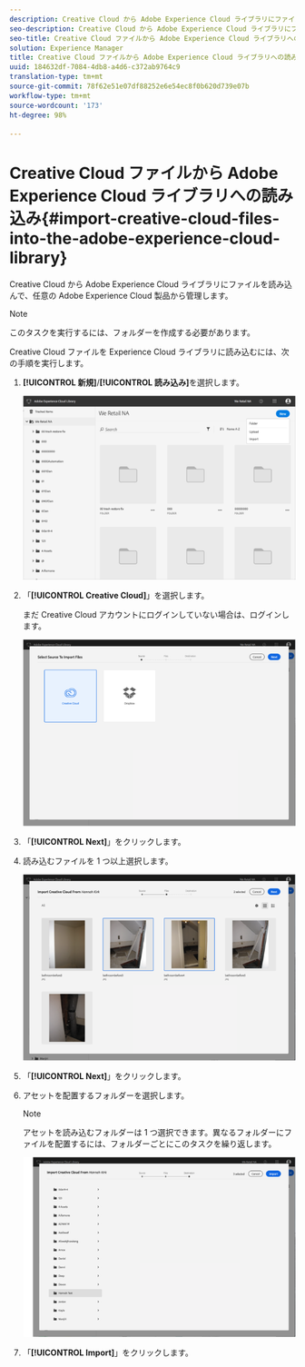 ```yaml
---
description: Creative Cloud から Adobe Experience Cloud ライブラリにファイルを読み込んで、任意の Adobe Experience Cloud 製品から管理します。
seo-description: Creative Cloud から Adobe Experience Cloud ライブラリにファイルを読み込んで、任意の Adobe Experience Cloud 製品から管理します。
seo-title: Creative Cloud ファイルから Adobe Experience Cloud ライブラリへの読み込み
solution: Experience Manager
title: Creative Cloud ファイルから Adobe Experience Cloud ライブラリへの読み込み
uuid: 184632df-7084-4db8-a4d6-c372ab9764c9
translation-type: tm+mt
source-git-commit: 78f62e51e07df88252e6e54ec8f0b620d739e07b
workflow-type: tm+mt
source-wordcount: '173'
ht-degree: 98%

---
```



# Creative Cloud ファイルから Adobe Experience Cloud ライブラリへの読み込み{#import-creative-cloud-files-into-the-adobe-experience-cloud-library}

Creative Cloud から Adobe Experience Cloud ライブラリにファイルを読み込んで、任意の Adobe Experience Cloud 製品から管理します。

>[!NOTE]
>
>このタスクを実行するには、フォルダーを作成する必要があります。

Creative Cloud ファイルを Experience Cloud ライブラリに読み込むには、次の手順を実行します。

1. **[!UICONTROL 新規]**/**[!UICONTROL 読み込み]**&#x200B;を選択します。

   ![](assets/library_new_folder_upload.png)

1. 「**[!UICONTROL Creative Cloud]**」を選択します。

   まだ Creative Cloud アカウントにログインしていない場合は、ログインします。

   ![](assets/library_import_cc.png)

1. 「**[!UICONTROL Next]**」をクリックします。
1. 読み込むファイルを 1 つ以上選択します。

   ![](assets/library_import_cc_assets_selected.png)

1. 「**[!UICONTROL Next]**」をクリックします。
1. アセットを配置するフォルダーを選択します。

   >[!NOTE]
   >
   >アセットを読み込むフォルダーは 1 つ選択できます。異なるフォルダーにファイルを配置するには、フォルダーごとにこのタスクを繰り返します。

   ![](assets/library_import_cc_folder_select.png)

1. 「**[!UICONTROL Import]**」をクリックします。


